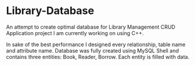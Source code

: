 # Library-Database

An attempt to create optimal database for Library Management CRUD Application project I am currently working on using C++.     
  
In sake of the best performance I designed every relationship, table name and attribute name. Database was fully created using MySQL Shell and contains three entities: Book, Reader, Borrow. Each entity is filled with data.
